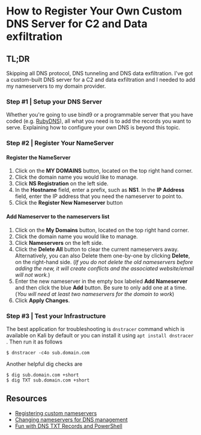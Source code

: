 # How to Register Your Own Custom DNS Server for C2 and Data exfiltration

## TL;DR

Skipping all DNS protocol, DNS tunneling and DNS data exfiltration. I've got a custom-built DNS server for a C2 and data exfiltration and I needed to add my nameservers to my domain provider.

### Step \#1 \| Setup your DNS Server

Whether you're going to use bind9 or a programmable server that you have coded \(e.g. [RubyDNS](https://github.com/socketry/rubydns/)\), all what you need is to add the records you want to serve. Explaining how to configure your own DNS is beyond this topic.

### Step \#2 \| Register Your NameServer

#### Register the NameServer

1. Click on the **MY DOMAINS** button, located on the top right hand corner.
2. Click the domain name you would like to manage.
3. Click **NS Registration** on the left side.
4. In the **Hostname** field, enter a prefix, such as **NS1**. In the **IP Address** field, enter the IP address that you need the nameserver to point to.
5. Click the **Register New Nameserver** button

#### Add Nameserver to the nameservers list

1. Click on the **My Domains** button, located on the top right hand corner.
2. Click the domain name you would like to manage.
3. Click **Nameservers** on the left side.
4. Click the **Delete All** button to clear the current nameservers away.  Alternatively, you can also Delete them one-by-one by clicking **Delete**, on the right-hand side. \(_If you do not delete the old nameservers before adding the new, it will create conflicts and the associated website/email will not work._\)
5. Enter the new nameserver in the empty box labeled **Add Nameserver** and then click the blue **Add** button. Be sure to only add one at a time. \(_You will need at least two nameservers for the domain to work_\)
6. Click **Apply Changes**.

### Step \#3 \| Test your Infrastructure

The best application for troubleshooting is `dnstracer` command which is available on Kali by default or you can install it using `apt install dnstracer` . Then run it as follows

```text
$ dnstracer -c4o sub.domain.com
```

Another helpful dig checks are

```text
$ dig sub.domain.com +short
$ dig TXT sub.domain.com +short
```

## **Resources**

* [Registering custom nameservers](https://www.name.com/support/articles/205934457-Registering-custom-nameservers)
* [Changing nameservers for DNS management](https://www.name.com/support/articles/205934547-Changing-nameservers-for-DNS-management?keyword=name%20servers)
* [Fun with DNS TXT Records and PowerShell](http://www.labofapenetrationtester.com/2015/01/fun-with-dns-txt-records-and-powershell.html)

